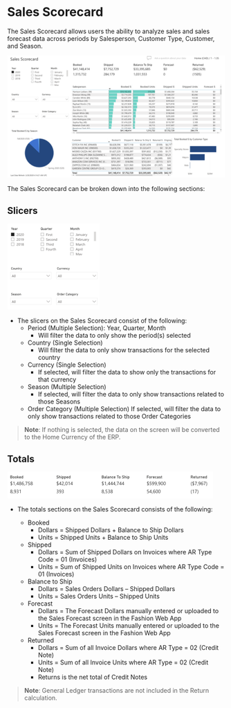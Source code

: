 # Sales Scorecard

The Sales Scorecard allows users the ability to analyze sales and sales forecast data across periods by Salesperson, Customer Type, Customer, and Season.

![Image](../../assets/img/sales-sales-scorecard.png)

The Sales Scorecard can be broken down into the following sections:

## Slicers

![Image](../../assets/img/sales-sales-scorecard-slicers.png)

* The slicers on the Sales Scorecard consist of the following:
  * Period (Multiple Selection): Year, Quarter, Month
    * Will filter the data to only show the period(s) selected
  * Country (Single Selection)
    * Will filter the data to only show transactions for the selected country
  * Currency (Single Selection)
    * If selected, will filter the data to show only the transactions for that currency
  * Season (Multiple Selection)
    * If selected, will filter the data to only show transactions related to those Seasons
  * Order Category (Multiple Selection)
     If selected, will filter the data to only show transactions related to those Order Categories

> **Note**: If nothing is selected, the data on the screen will be converted to the Home Currency of the ERP.

## Totals

![Image](../../assets/img/sales-sales-scorecard-totals.png)

* The totals sections on the Sales Scorecard consists of the following:

  * Booked
    * Dollars = Shipped Dollars + Balance to Ship Dollars
    * Units = Shipped Units + Balance to Ship Units
  * Shipped
    * Dollars = Sum of Shipped Dollars on Invoices where AR Type Code = 01 (Invoices)
    * Units = Sum of Shipped Units on Invoices where AR Type Code = 01 (Invoices)
  * Balance to Ship
    * Dollars = Sales Orders Dollars – Shipped Dollars
    * Units = Sales Orders Units – Shipped Units
  * Forecast
    * Dollars = The Forecast Dollars manually entered or uploaded to the Sales Forecast screen in the Fashion Web App
    * Units = The Forecast Units manually entered or uploaded to the Sales Forecast screen in the Fashion Web App
  * Returned
    * Dollars = Sum of all Invoice Dollars where AR Type = 02 (Credit Note)
    * Units = Sum of all Invoice Units where AR Type = 02 (Credit Note)
    * Returns is the net total of Credit Notes

> **Note**: General Ledger transactions are not included in the Return calculation.
